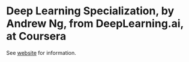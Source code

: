 # Deep Learning Specialization, by Andrew Ng, from DeepLearning.ai, at Coursera

See [website](https://adaickalavan.github.io/portfolio/deep_learning_ai_andrew_ng/) for information.
